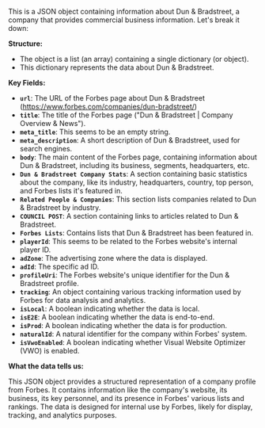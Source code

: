 This is a JSON object containing information about Dun & Bradstreet, a company that provides commercial business information. Let's break it down:

**Structure:**

* The object is a list (an array) containing a single dictionary (or object). 
* This dictionary represents the data about Dun & Bradstreet.

**Key Fields:**

* **`url`**: The URL of the Forbes page about Dun & Bradstreet (https://www.forbes.com/companies/dun-bradstreet/)
* **`title`**: The title of the Forbes page ("Dun & Bradstreet | Company Overview & News").
* **`meta_title`**:  This seems to be an empty string. 
* **`meta_description`**:  A short description of Dun & Bradstreet, used for search engines.
* **`body`**: The main content of the Forbes page, containing information about Dun & Bradstreet, including its business, segments, headquarters, etc.
* **`Dun & Bradstreet Company Stats`**:  A section containing basic statistics about the company, like its industry, headquarters, country, top person, and Forbes lists it's featured in.
* **`Related People & Companies`**:  This section lists companies related to Dun & Bradstreet by industry. 
* **`COUNCIL POST`**: A section containing links to articles related to Dun & Bradstreet.
* **`Forbes Lists`**: Contains lists that Dun & Bradstreet has been featured in.
* **`playerId`**:  This seems to be related to the Forbes website's internal player ID. 
* **`adZone`**:  The advertising zone where the data is displayed.
* **`adId`**:  The specific ad ID.
* **`profileUri`**:  The Forbes website's unique identifier for the Dun & Bradstreet profile.
* **`tracking`**:  An object containing various tracking information used by Forbes for data analysis and analytics.
* **`isLocal`**:  A boolean indicating whether the data is local.
* **`isE2E`**:  A boolean indicating whether the data is end-to-end.
* **`isProd`**:  A boolean indicating whether the data is for production.
* **`naturalId`**:  A natural identifier for the company within Forbes' system.
* **`isVwoEnabled`**:  A boolean indicating whether Visual Website Optimizer (VWO) is enabled.

**What the data tells us:**

This JSON object provides a structured representation of a company profile from Forbes. It contains information like the company's website, its business, its key personnel, and its presence in Forbes' various lists and rankings. The data is designed for internal use by Forbes, likely for display, tracking, and analytics purposes. 

